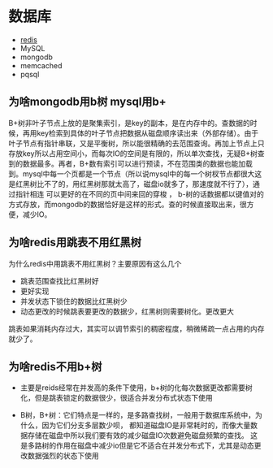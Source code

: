 # 数据库
- [redis](./nosql/redis)
- MySQL
- mongodb
- memcached
- pqsql
## 为啥mongodb用b树 mysql用b+

B+树非叶子节点上放的是聚集索引，是key的副本，是在内存中的。查数据的时候，再用key检索到具体的叶子节点把数据从磁盘顺序读出来（外部存储）。由于叶子节点有指针串联，又是平衡树，所以能很精确的去范围查询。再加上节点上只存放key所以占用空间小，而每次IO的空间是有限的，所以单次查找，无疑B+树查到的数据最多。再者，B+数有索引可以进行预读，不在范围类的数据也能加载到。mysql中每一个页都是一个节点（所以说mysql中的每一个树杈节点都很大这是红黑树比不了的，用红黑树那就太高了，磁盘io就多了，那速度就不行了），通过指针相连 可以更好的在不同的页中间来回的穿梭 ， b-树的话数据都以键值对的方式存放，而mongodb的数据恰好是这样的形式。查的时候直接取出来，很方便，减少IO。

## 为啥redis用跳表不用红黑树

为什么redis中用跳表不用红黑树？主要原因有这么几个
- 跳表范围查找比红黑树好
- 更好实现
- 并发状态下锁住的数据比红黑树少
- 动态更改的时候跳表要更改的数据少，红黑树则需要树化。更改更大


跳表如果消耗内存过大，其实可以调节索引的稠密程度，稍微稀疏一点占用的内存就少了。

## 为啥redis不用b+树

- 主要是reids经常在并发高的条件下使用，b+树的化每次数据更改都需要树化，但是跳表锁定的数据很少，很适合并发分布式状态下使用

- B树，B+树：它们特点是一样的，是多路查找树，一般用于数据库系统中，为什么，因为它们分支多层数少呗，
都知道磁盘IO是非常耗时的，而像大量数据存储在磁盘中所以我们要有效的减少磁盘IO次数避免磁盘频繁的查找。 这是多路树的作用在磁盘中减少io但是它不适合在并发分布式下，尤其是动态更改数据强烈的状态下使用
